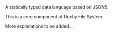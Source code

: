 A statically typed data language based on JSON5.

This is a core component of Dochy File System.

More explanations to be added...